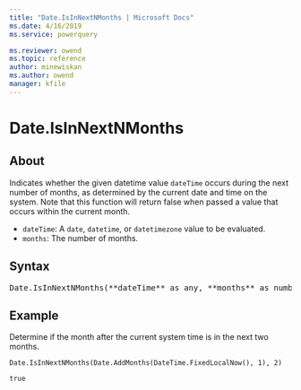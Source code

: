 ```yaml
---
title: "Date.IsInNextNMonths | Microsoft Docs"
ms.date: 4/16/2019
ms.service: powerquery

ms.reviewer: owend
ms.topic: reference
author: minewiskan
ms.author: owend
manager: kfile
---
```

# Date.IsInNextNMonths

## About
Indicates whether the given datetime value `dateTime` occurs during the next number of months, as determined by the current date and time on the system. Note that this function will return false when passed a value that occurs within the current month.

- `dateTime`: A `date`, `datetime`, or `datetimezone` value to be evaluated. 
- `months`: The number of months.

## Syntax

<pre>
Date.IsInNextNMonths(**dateTime** as any, **months** as number) as nullable logical
</pre>


## Example 

Determine if the month after the current system time is in the next two months.

```powerquery-m
Date.IsInNextNMonths(Date.AddMonths(DateTime.FixedLocalNow(), 1), 2)
```

`true`

